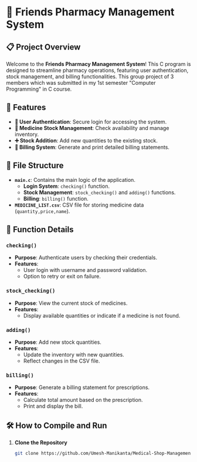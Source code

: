 # 🏥 Friends Pharmacy Management System

## 📋 Project Overview

Welcome to the **Friends Pharmacy Management System**! This C program is designed to streamline pharmacy operations, featuring user authentication, stock management, and billing functionalities. This group project of 3 members which was submitted in my 1st semester "Computer Programming" in C course.

## 🚀 Features

- **🔐 User Authentication**: Secure login for accessing the system.
- **💊 Medicine Stock Management**: Check availability and manage inventory.
- **➕ Stock Addition**: Add new quantities to the existing stock.
- **🧾 Billing System**: Generate and print detailed billing statements.

## 📂 File Structure

- **`main.c`**: Contains the main logic of the application.
  - **Login System**: `checking()` function.
  - **Stock Management**: `stock_checking()` and `adding()` functions.
  - **Billing**: `billing()` function.
- **`MEDICINE_LIST.csv`**: CSV file for storing medicine data (`quantity,price,name`).

## 📜 Function Details

### `checking()`
- **Purpose**: Authenticate users by checking their credentials.
- **Features**:
  - User login with username and password validation.
  - Option to retry or exit on failure.



### `stock_checking()`
- **Purpose**: View the current stock of medicines.
- **Features**:
  - Display available quantities or indicate if a medicine is not found.
  

### `adding()`
- **Purpose**: Add new stock quantities.
- **Features**:
  - Update the inventory with new quantities.
  - Reflect changes in the CSV file.


### `billing()`
- **Purpose**: Generate a billing statement for prescriptions.
- **Features**:
  - Calculate total amount based on the prescription.
  - Print and display the bill.

<!--![Billing Function](https://via.placeholder.com/600x300?text=Billing+Function)-->

## 🛠 How to Compile and Run

1. **Clone the Repository**

   ```bash
   git clone https://github.com/Umesh-Manikanta/Medical-Shop-Management-in-C.git
